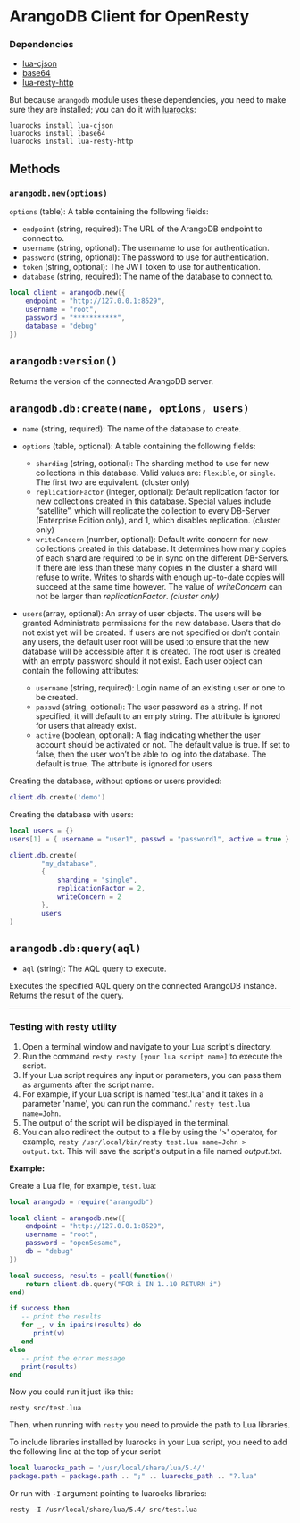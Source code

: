 # ArangoDB Client for OpenResty

### Dependencies

- [lua-cjson](https://luarocks.org/modules/openresty/lua-cjson)
- [base64](https://luarocks.org/modules/iskolbin/base64)
- [lua-resty-http](https://luarocks.org/modules/pintsized/lua-resty-http)

But because `arangodb` module uses these dependencies, you need to make sure they are installed; you can do it with [luarocks](https://luarocks.org/):

```shell
luarocks install lua-cjson
luarocks install lbase64
luarocks install lua-resty-http
```



## Methods

### `arangodb.new(options)`

`options` (table): A table containing the following fields:

- `endpoint` (string, required): The URL of the ArangoDB endpoint to connect to.
- `username` (string, optional): The username to use for authentication.
- `password` (string, optional): The password to use for authentication.
- `token` (string, optional): The JWT token to use for authentication.
- `database` (string, required): The name of the database to connect to.

```lua
local client = arangodb.new({
    endpoint = "http://127.0.0.1:8529",
    username = "root",
    password = "***********",
    database = "debug"
})
```

## `arangodb:version()`

Returns the version of the connected ArangoDB server.

## `arangodb.db:create(name, options, users)`

- `name` (string, required): The name of the database to create.

- `options` (table, optional): A table containing the following fields:
  - `sharding` (string, optional): The sharding method to use for new collections in this database. Valid values are: `flexible`, or `single`. The first two are equivalent. (cluster only)
  - `replicationFactor` (integer, optional): Default replication factor for new collections created in this database. Special values include “satellite”, which will replicate the collection to every DB-Server (Enterprise Edition only), and 1, which disables replication. (cluster only)
  - `writeConcern` (number, optional): Default write concern for new collections created in this database. It determines how many copies of each shard are required to be in sync on the different DB-Servers. If there are less than these many copies in the cluster a shard will refuse to write. Writes to shards with enough up-to-date copies will succeed at the same time however. The value of *writeConcern* can not be larger than *replicationFactor*. *(cluster only)*
  
- `users`(array, optional): An array of user objects. The users will be granted Administrate permissions for the new database. Users that do not exist yet will be created. If users are not specified or don't contain any users, the default user root will be used to ensure that the new database will be accessible after it is created. The root user is created with an empty password should it not exist. Each user object can contain the following attributes:
  - `username` (string, required): Login name of an existing user or one to be created.
   - `passwd` (string, optional): The user password as a string. If not specified, it will default to an empty string. The attribute is ignored for users that already exist.
  - `active` (boolean, optional): A flag indicating whether the user account should be activated or not. The default value is true. If set to false, then the user won’t be able to log into the database. The default is true. The attribute is ignored for users

Creating the database, without options or users provided:

```lua
client.db.create('demo')
```

Creating the database with users:

```lua
local users = {}
users[1] = { username = "user1", passwd = "password1", active = true }

client.db.create(
        "my_database",
        {
            sharding = "single",
            replicationFactor = 2,
            writeConcern = 2
        },
        users
)
```

## `arangodb.db:query(aql)`

- `aql` (string): The AQL query to execute.

Executes the specified AQL query on the connected ArangoDB instance. Returns the result of the query.



---



### Testing with resty utility

1. Open a terminal window and navigate to your Lua script's directory.
2. Run the command `resty resty [your lua script name]` to execute the script.
3. If your Lua script requires any input or parameters, you can pass them as arguments after the script name.
4. For example, if your Lua script is named 'test.lua' and it takes in a parameter 'name', you can run the command.'
   `resty test.lua name=John`.
5. The output of the script will be displayed in the terminal.
6. You can also redirect the output to a file by using the '>' operator, for example, `resty /usr/local/bin/resty
   test.lua name=John > output.txt`. This will save the script's output in a file named _output.txt_.

**Example:**

Create a Lua file, for example, `test.lua`:

```lua
local arangodb = require("arangodb")

local client = arangodb.new({
    endpoint = "http://127.0.0.1:8529",
    username = "root",
    password = "openSesame",
    db = "debug"
})

local success, results = pcall(function()
    return client.db.query("FOR i IN 1..10 RETURN i")
end)

if success then
   -- print the results
   for _, v in ipairs(results) do
      print(v)
   end
else
   -- print the error message
   print(results)
end
```

Now you could run it just like this:

```shell
resty src/test.lua
```

Then, when running with `resty` you need to provide the path to Lua libraries.

To include libraries installed by luarocks in your Lua script, you need to add the following line at the top of your
script

```lua
local luarocks_path = '/usr/local/share/lua/5.4/'
package.path = package.path .. ";" .. luarocks_path .. "?.lua"
```

Or run with `-I` argument pointing to luarocks libraries:
```shell
resty -I /usr/local/share/lua/5.4/ src/test.lua
```